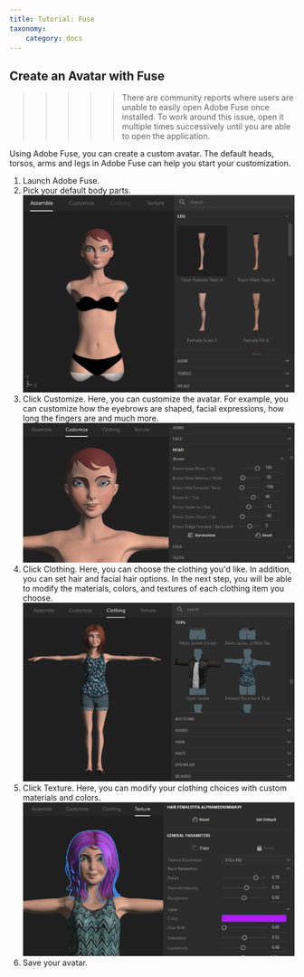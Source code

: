 ```yaml
---
title: Tutorial: Fuse
taxonomy:
    category: docs
---
```


## Create an Avatar with Fuse

>>>>>There are community reports where users are unable to easily open Adobe Fuse once installed. To work around this issue, open it multiple times successively until you are able to open the application.

Using Adobe Fuse, you can create a custom avatar. The default heads, torsos, arms and legs in Adobe Fuse can help you start your customization.

1. Launch Adobe Fuse.
2. Pick your default body parts. ![](fuse-assemble.png)
3. Click Customize. Here, you can customize the avatar. For example, you can customize how the eyebrows are shaped, facial expressions, how long the fingers are and much more. ![](fuse-customize.png)
4. Click Clothing. Here, you can choose the clothing you'd like. In addition, you can set hair and facial hair options. In the next step, you will be able to modify the materials, colors, and textures of each clothing item you choose.![](fuse-clothing.png)
5. Click Texture. Here, you can modify your clothing choices with custom materials and colors. ![](fuse-texture.png)
6. Save your avatar.

